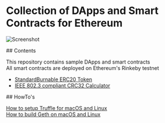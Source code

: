 # Collection of DApps and Smart Contracts for Ethereum

![Screenshot](https://github.com/kozyilmaz/ethereum-dapps/raw/master/docs/wallet-tests.png "Ethereum DApp Development")


## Contents

This repository contains sample DApps and smart contracts  
All smart contracts are deployed on Ethereum's Rinkeby testnet

* [StandardBurnable ERC20 Token](https://rinkeby.etherscan.io/address/0x0edd6c7576e31a740e7bef46388bf91057631b60#code)
* [IEEE 802.3 compliant CRC32 Calculator](https://rinkeby.etherscan.io/address/0x0f7363cbad2f8d9f63bb64aad5dabaf3f1ff1a0c#code)

## HowTo's

[How to setup Truffle for macOS and Linux](docs/README.00-truffle.md)  
[How to build Geth on macOS and Linux](docs/README.01-geth.md)
